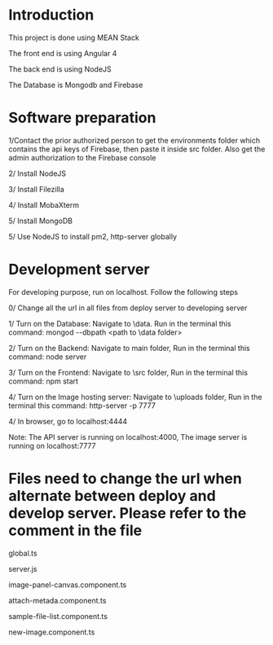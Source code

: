 # Introduction

This project is done using MEAN Stack

The front end is using Angular 4

The back end is using NodeJS

The Database is Mongodb and Firebase


# Software preparation

1/Contact the prior authorized person to get the environments folder which contains the api keys of Firebase, then paste it inside src folder. Also get the admin authorization to the Firebase console

2/ Install NodeJS

3/ Install Filezilla

4/ Install MobaXterm

5/ Install MongoDB

5/ Use NodeJS to install pm2, http-server globally 


# Development server
For developing purpose, run on localhost. Follow the following steps

0/ Change all the url in all files from deploy server to developing server

1/ Turn on the Database: Navigate to \data. Run in the terminal this command:  mongod --dbpath <path to \data folder>

2/ Turn on the Backend: Navigate to main folder, Run in the terminal this command: node server 

3/ Turn on the Frontend: Navigate to \src folder, Run in the terminal this command: npm start

4/ Turn on the Image hosting server: Navigate to \uploads folder, Run in the terminal this command: http-server -p 7777

4/ In browser, go to localhost:4444


Note: The API server is running on localhost:4000, The image server is running on localhost:7777


# Files need to change the url when alternate between deploy and develop server. Please refer to the comment in the file

global.ts

server.js

image-panel-canvas.component.ts 

attach-metada.component.ts

sample-file-list.component.ts

new-image.component.ts

